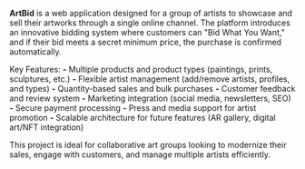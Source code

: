 **ArtBid** is a web application designed for a group of artists to showcase and sell their artworks through a single online channel.
The platform introduces an innovative bidding system where customers can "Bid What You Want," and if their bid meets a secret minimum price, the purchase is confirmed automatically.

Key Features:
**-** Multiple products and product types (paintings, prints, sculptures, etc.)
**-** Flexible artist management (add/remove artists, profiles, and types)
**-** Quantity-based sales and bulk purchases
**-** Customer feedback and review system
**-** Marketing integration (social media, newsletters, SEO)
**-** Secure payment processing
**-** Press and media support for artist promotion
**-** Scalable architecture for future features (AR gallery, digital art/NFT integration)

This project is ideal for collaborative art groups looking to modernize their sales, engage with customers, and manage multiple artists efficiently.
